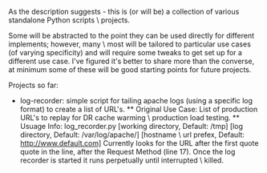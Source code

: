 As the description suggests - this is (or will be) a collection of various standalone Python scripts \ projects.

Some will be abstracted to the point they can be used directly for different implements; however, many \ most will be tailored to particular use cases (of varying specificity) and will require some tweaks to get set up for a different use case.  I've figured it's better to share more than the converse, at minimum some of these will be good starting points for future projects.

Projects so far:

* log-recorder: simple script for tailing apache logs (using a specific log format) to create a list of URL's.
	** Original Use Case: List of production URL's to replay for DR cache warming \ production load testing.
	** Usuage Info: log_recorder.py [working directory, Default: /tmp] [log directory, Default: /var/log/apache/] [hostname \ url prefex, Default: http://www.default.com]
			Currently looks for the URL after the first quote quote in the line, after the Request Method (line 17).
			Once the log recorder is started it runs perpetually until interrupted \ killed.   
		
